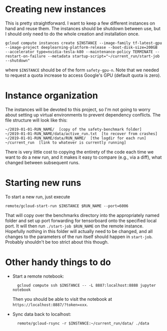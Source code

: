 # Creating new instances

This is pretty straightforward. I want to keep a few different instances on hand and reuse them. The instances should be shutdown between use, but I should only need to do the whole creation and installation once.

    gcloud compute instances create $INSTANCE --image-family tf-latest-gpu --image-project deeplearning-platform-release --boot-disk-size=200GB  --accelerator type=nvidia-tesla-k80 --maintenance-policy TERMINATE --restart-on-failure --metadata startup-script="~/current_run/start-job --shutdown"

where `$INSTANCE` should be of the form `safety-gpu-n`. Note that we needed to request a quota increase to access Google's GPU (default quota is zero).


# Instance organization

The instances will be devoted to this project, so I'm not going to worry about setting up virtual environments to prevent dependency conflicts. The file structure will look like this:

    ~/2019-01-01-RUN_NAME/  [copy of the safety-benchmark folder]
    ~/2019-01-01-RUN_NAME/data/active_run.txt  [to recover from crashes]
    ~/2019-01-01-RUN_NAME/data/RUN_NAME/  [the logdir for each run]
    ~/current_run  [link to whatever is currently running]

There is very little cost to copying the entirety of the code each time we want to do a new run, and it makes it easy to compare (e.g., via a diff), what changed between subsequent runs.


# Starting new runs

To start a new run, just execute

    remote/gcloud-start-run $INSTANCE $RUN_NAME --port=6006

That will copy over the benchmarks directory into the appropriately named folder and set up port forwarding for tensorboard onto the specified local port. It will then run `./start-job $RUN_NAME` on the remote instance. Hopefully nothing in this folder will actually need to be changed, and all changes to the parameters of the run itself should happen in `start-job`. Probably shouldn't be too strict about this though.


# Other handy things to do

- Start a remote notebook:

        gcloud compute ssh $INSTANCE -- -L 8887:localhost:8888 jupyter notebook

  Then you should be able to visit the notebook at `https://localhost:8887/?token=xxx`.

- Sync data back to localhost:

        remote/gcloud-rsync -r $INSTANCE:~/current_run/data/ ./data
